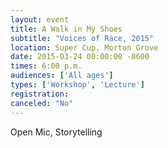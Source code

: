 ```yaml
---
layout: event
title: A Walk in My Shoes
subtitle: "Voices of Race, 2015"
location: Super Cup, Morton Grove
date: 2015-03-24 00:00:00 -0600
times: 6:00 p.m.
audiences: ['All ages']
types: ['Workshop', 'Lecture']
registration: 
canceled: "No"
---
```

Open Mic, Storytelling

